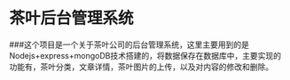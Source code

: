 # 茶叶后台管理系统
###这个项目是一个关于茶叶公司的后台管理系统，这里主要用到的是Nodejs+express+mongoDB技术搭建的，将数据保存在数据库中，主要实现的功能有，茶叶分类，文章详情，茶叶图片的上传，以及对内容的修改和删除。
